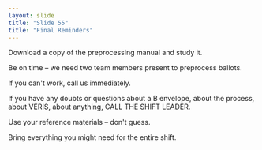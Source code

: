 ```yaml
---
layout: slide
title: "Slide 55"
title: "Final Reminders"
---
```


Download a copy of the preprocessing manual and study it.

Be on time – we need two team members present to preprocess ballots.

If you can't work, call us immediately.

If you have any doubts or questions about a B envelope, about the process, about VERIS, about anything, CALL THE SHIFT LEADER.

Use your reference materials – don't guess.

Bring everything you might need for the entire shift.